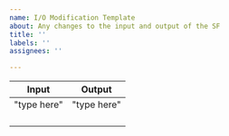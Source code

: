 ```yaml
---
name: I/O Modification Template
about: Any changes to the input and output of the SF
title: ''
labels: ''
assignees: ''

---
```


| **Input**                      | **Output**                    |
| -------------                  | -------------                 |
| "type here"                    | "type here"                   |
|                                |                               |
|                                |                               |
|                                |                               |
|                                |                               |
